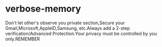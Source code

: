 # verbose-memory
Don't let other's observe you private section,Secure your Gmail,Microsoft,AppleID,Samsung, etc.Always add a 2-step verification/Advanced Protection.Your privacy must be controlled by you only.REMEMBER 
